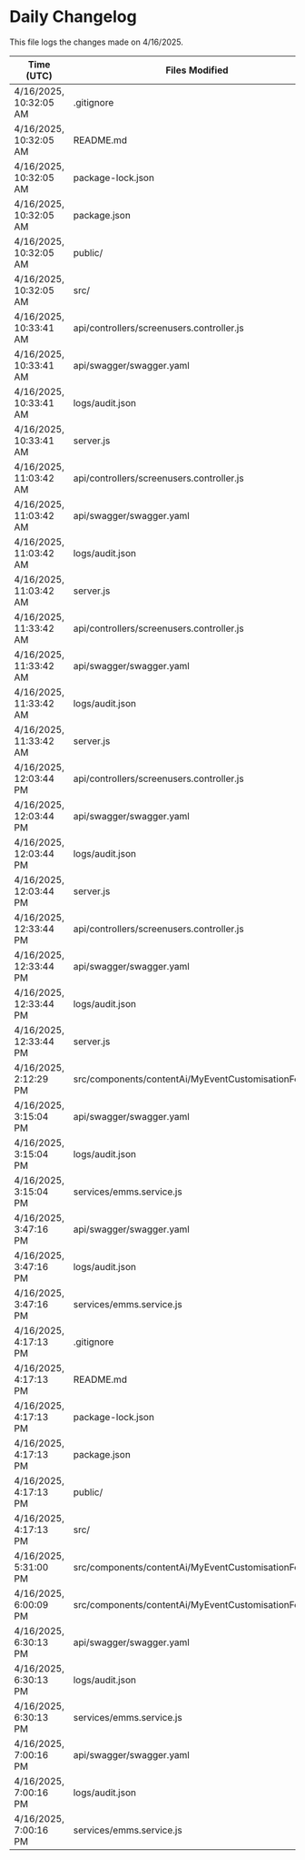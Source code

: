 # Daily Changelog

This file logs the changes made on 4/16/2025.

| Time (UTC)             | Files Modified                    | Changes (Addition/Deletion) |
|------------------------|-----------------------------------|-----------------------------|
| 4/16/2025, 10:32:05 AM | .gitignore | 23 Additions & 0 Deletions |
| 4/16/2025, 10:32:05 AM | README.md | 0 Additions & 0 Deletions |
| 4/16/2025, 10:32:05 AM | package-lock.json | 0 Additions & 0 Deletions |
| 4/16/2025, 10:32:05 AM | package.json | 0 Additions & 0 Deletions |
| 4/16/2025, 10:32:05 AM | public/ | 0 Additions & 0 Deletions |
| 4/16/2025, 10:32:05 AM | src/ | 0 Additions & 0 Deletions |
| 4/16/2025, 10:33:41 AM | api/controllers/screenusers.controller.js | 9 Additions & 9 Deletions|
| 4/16/2025, 10:33:41 AM | api/swagger/swagger.yaml | 4 Additions & 4 Deletions|
| 4/16/2025, 10:33:41 AM | logs/audit.json | 10 Additions & 10 Deletions|
| 4/16/2025, 10:33:41 AM | server.js | 12 Additions & 12 Deletions|
| 4/16/2025, 11:03:42 AM | api/controllers/screenusers.controller.js | 9 Additions & 9 Deletions|
| 4/16/2025, 11:03:42 AM | api/swagger/swagger.yaml | 4 Additions & 4 Deletions|
| 4/16/2025, 11:03:42 AM | logs/audit.json | 10 Additions & 10 Deletions|
| 4/16/2025, 11:03:42 AM | server.js | 12 Additions & 12 Deletions|
| 4/16/2025, 11:33:42 AM | api/controllers/screenusers.controller.js | 9 Additions & 9 Deletions|
| 4/16/2025, 11:33:42 AM | api/swagger/swagger.yaml | 4 Additions & 4 Deletions|
| 4/16/2025, 11:33:42 AM | logs/audit.json | 10 Additions & 10 Deletions|
| 4/16/2025, 11:33:42 AM | server.js | 12 Additions & 12 Deletions|
| 4/16/2025, 12:03:44 PM | api/controllers/screenusers.controller.js | 9 Additions & 9 Deletions|
| 4/16/2025, 12:03:44 PM | api/swagger/swagger.yaml | 4 Additions & 4 Deletions|
| 4/16/2025, 12:03:44 PM | logs/audit.json | 10 Additions & 10 Deletions|
| 4/16/2025, 12:03:44 PM | server.js | 12 Additions & 12 Deletions|
| 4/16/2025, 12:33:44 PM | api/controllers/screenusers.controller.js | 9 Additions & 9 Deletions|
| 4/16/2025, 12:33:44 PM | api/swagger/swagger.yaml | 4 Additions & 4 Deletions|
| 4/16/2025, 12:33:44 PM | logs/audit.json | 10 Additions & 10 Deletions|
| 4/16/2025, 12:33:44 PM | server.js | 12 Additions & 12 Deletions|
| 4/16/2025, 2:12:29 PM | src/components/contentAi/MyEventCustomisationForm.js | 1 Additions & 1 Deletions|
| 4/16/2025, 3:15:04 PM | api/swagger/swagger.yaml | 2 Additions & 2 Deletions|
| 4/16/2025, 3:15:04 PM | logs/audit.json | 15 Additions & 15 Deletions|
| 4/16/2025, 3:15:04 PM | services/emms.service.js | 1 Additions & 0 Deletions|
| 4/16/2025, 3:47:16 PM | api/swagger/swagger.yaml | 2 Additions & 2 Deletions|
| 4/16/2025, 3:47:16 PM | logs/audit.json | 15 Additions & 15 Deletions|
| 4/16/2025, 3:47:16 PM | services/emms.service.js | 1 Additions & 0 Deletions|
| 4/16/2025, 4:17:13 PM | .gitignore | 23 Additions & 0 Deletions|
| 4/16/2025, 4:17:13 PM | README.md | 0 Additions & 0 Deletions|
| 4/16/2025, 4:17:13 PM | package-lock.json | 0 Additions & 0 Deletions|
| 4/16/2025, 4:17:13 PM | package.json | 0 Additions & 0 Deletions|
| 4/16/2025, 4:17:13 PM | public/ | 0 Additions & 0 Deletions|
| 4/16/2025, 4:17:13 PM | src/ | 0 Additions & 0 Deletions|
| 4/16/2025, 5:31:00 PM | src/components/contentAi/MyEventCustomisationForm.js | 1 Additions & 1 Deletions|
| 4/16/2025, 6:00:09 PM | src/components/contentAi/MyEventCustomisationForm.js | 1 Additions & 1 Deletions|
| 4/16/2025, 6:30:13 PM | api/swagger/swagger.yaml | 2 Additions & 2 Deletions|
| 4/16/2025, 6:30:13 PM | logs/audit.json | 15 Additions & 15 Deletions|
| 4/16/2025, 6:30:13 PM | services/emms.service.js | 1 Additions & 0 Deletions|
| 4/16/2025, 7:00:16 PM | api/swagger/swagger.yaml | 2 Additions & 2 Deletions|
| 4/16/2025, 7:00:16 PM | logs/audit.json | 15 Additions & 15 Deletions|
| 4/16/2025, 7:00:16 PM | services/emms.service.js | 1 Additions & 0 Deletions|
